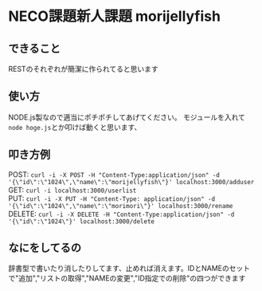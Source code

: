 # NECO課題新人課題 morijellyfish

## できること
RESTのそれぞれが簡潔に作られてると思います

## 使い方
NODE.js製なので適当にポチポチしてあげてください。
モジュールを入れて```node hoge.js```とか叩けば動くと思います、

## 叩き方例
POST:
`curl -i -X POST -H "Content-Type:application/json" -d '{\"id\":\"1024\",\"name\":\"morijellyfish\"}' localhost:3000/adduser`<br>
GET:
`curl -i localhost:3000/userlist`<br>
PUT:
`curl -i -X PUT -H "Content-Type: application/json" -d '{\"id\":\"1024\",\"name\":\"morimori\"}' localhost:3000/rename`<br>
DELETE:
`curl -i -X DELETE -H "Content-Type:application/json" -d '{\"id\":\"1024\"}' localhost:3000/delete`<br>

## なにをしてるの
辞書型で書いたり消したりしてます、止めれば消えます。IDとNAMEのセットで"追加","リストの取得","NAMEの変更","ID指定での削除"の四つができます
